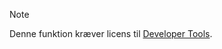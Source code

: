 <!-- markdownlint-disable-file MD041 -->
> [!NOTE]
> Denne funktion kræver licens til [Developer Tools][1].

<!-- Referenced links -->
[1]:https://docs.superoffice.com/en/admin/license/expander-services/tool-box.html
